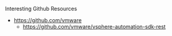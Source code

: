 

Interesting Github Resources
* https://github.com/vmware
  * https://github.com/vmware/vsphere-automation-sdk-rest


